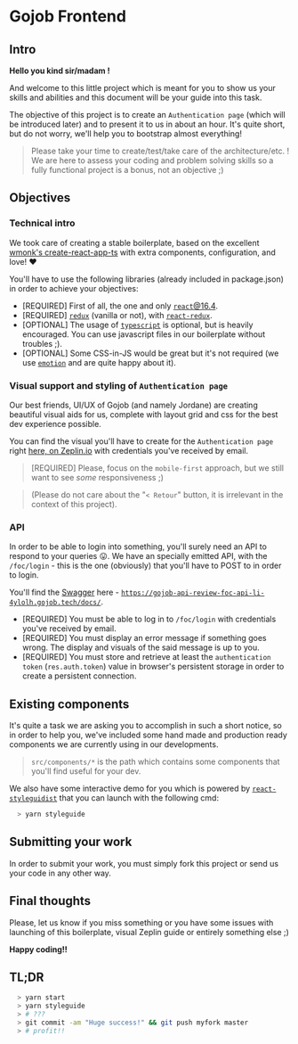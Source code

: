 # Gojob Frontend

## Intro

__Hello you kind sir/madam !__

And welcome to this little project which is meant for you to show us your skills and abilities and this document will be your guide into this task.

The objective of this project is to create an `Authentication page` (which will be introduced later) and to present it to us in about an hour. It's quite short, but do not worry, we'll help you to bootstrap almost everything!

> Please take your time to create/test/take care of the architecture/etc. ! We are here to assess your coding and problem solving skills so a fully functional project is a bonus, not an objective ;)

## Objectives

### Technical intro

We took care of creating a stable boilerplate, based on the excellent [wmonk's create-react-app-ts](https://github.com/wmonk/create-react-app-typescript) with extra components, configuration, and love! ♥️

You'll have to use the following libraries (already included in package.json) in order to achieve your objectives:

 - [REQUIRED] First of all, the one and only [`react`@16.4](https://reactjs.org/).
 - [REQUIRED] [`redux`](https://redux.js.org/) (vanilla or not), with [`react-redux`](https://github.com/reduxjs/react-redux).
 - [OPTIONAL] The usage of [`typescript`](http://www.typescriptlang.org/) is optional, but is heavily encouraged. You can use javascript files in our boilerplate without troubles ;).
 - [OPTIONAL] Some CSS-in-JS would be great but it's not required (we use [`emotion`](https://emotion.sh/) and are quite happy about it).

### Visual support and styling of `Authentication page`

Our best friends, UI/UX of Gojob (and namely Jordane) are creating beautiful visual aids for us, complete with layout grid and css for the best dev experience possible.

You can find the visual you'll have to create for the `Authentication page` right [here, on Zeplin.io](https://app.zeplin.io/project/5b914c8905575c52ba17c7cc) with credentials you've received by email.

> [REQUIRED] Please, focus on the `mobile-first` approach, but we still want to see _some_ responsiveness ;)

> (Please do not care about the "`< Retour`" button, it is irrelevant in the context of this project).

### API

In order to be able to login into something, you'll surely need an API to respond to your queries 😛. We have an specially emitted API, with the `/foc/login` - this is the one (obviously) that you'll have to POST to in order to login.

You'll find the [Swagger](https://swagger.io/) here - [`https://gojob-api-review-foc-api-li-4ylolh.gojob.tech/docs/`](https://gojob-api-review-foc-api-li-4ylolh.gojob.tech/docs/).

 - [REQUIRED] You must be able to log in to `/foc/login` with credentials you've received by email. 
 - [REQUIRED] You must display an error message if something goes wrong. The display and visuals of the said message is up to you.
 - [REQUIRED] You must store and retrieve at least the `authentication token` (`res.auth.token`) value in browser's persistent storage in order to create a persistent connection.

## Existing components

It's quite a task we are asking you to accomplish in such a short notice, so in order to help you, we've included some hand made and production ready components we are currently using in our developments.

> `src/components/*` is the path which contains some components that you'll find useful for your dev.

We also have some interactive demo for you which is powered by [`react-styleguidist`](https://react-styleguidist.js.org/) that you can launch with the following cmd:

```bash
  > yarn styleguide
```

## Submitting your work

In order to submit your work, you must simply fork this project or send us your code in any other way.

## Final thoughts

Please, let us know if you miss something or you have some issues with launching of this boilerplate, visual Zeplin guide or entirely something else ;)

__Happy coding!!__

## TL;DR

```bash
  > yarn start
  > yarn styleguide
  > # ???
  > git commit -am "Huge success!" && git push myfork master
  > # profit!!
```